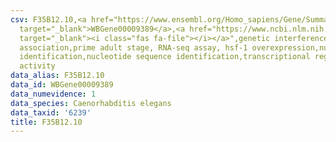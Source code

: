 ```yaml
---
csv: F35B12.10,<a href="https://www.ensembl.org/Homo_sapiens/Gene/Summary?db=core;g=WBGene00009389"
  target="_blank">WBGene00009389</a>,<a href="https://www.ncbi.nlm.nih.gov/pubmed/30894454"
  target="_blank"><i class="fas fa-file"></i></a>",genetic interference,functional
  association,prime adult stage, RNA-seq assay, hsf-1 overexpression,nucleotide sequence
  identification,nucleotide sequence identification,transcriptional regulation,up-regulates
  activity
data_alias: F35B12.10
data_id: WBGene00009389
data_numevidence: 1
data_species: Caenorhabditis elegans
data_taxid: '6239'
title: F35B12.10
---
```

